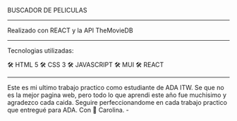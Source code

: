 BUSCADOR DE PELICULAS 
____________________________________________________________________

Realizado con REACT y la API TheMovieDB
____________________________________________________________________

Tecnologias utilizadas: 

🛠 HTML 5
🛠 CSS 3
🛠 JAVASCRIPT
🛠 MUI
🛠 REACT 
____________________________________________________________________


Este es mi ultimo trabajo practico como estudiante de ADA ITW. 
Se que no es la mejor pagina web, pero todo lo que aprendi este año
fue muchisimo y agradezco cada caida. Seguire perfeccionandome en cada
trabajo practico que entregué para ADA.
Con 🤍 Carolina. -